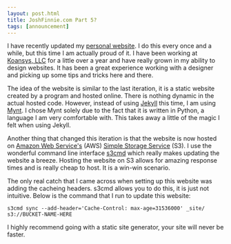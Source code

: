 ```yaml
---
layout: post.html
title: JoshFinnie.com Part 5?
tags: [announcement]
---
```


I have recently updated my [personal website][1]. I do this every once and a while, but this time I am actually proud of it. I have been working at [Koansys, LLC][2] for a little over a year and have really grown in my ability to design websites. It has been a great experience working with a designer and picking up some tips and tricks here and there.

The idea of the website is similar to the last iteration, it is a static website created by a program and hosted online. There is nothing dynamic in the actual hosted code. However, instead of using [Jekyll][3] this time, I am using [Mynt][4]. I chose Mynt solely due to the fact that it is written in Python, a language I am very comfortable with. This takes away a little of the magic I felt when using Jekyll.

Another thing that changed this iteration is that the website is now hosted on [Amazon Web Service's][5] (AWS) [Simple Storage Service][6] (S3). I use the wonderful command line interface [s3cmd][7] which really makes updating the website a breeze. Hosting the website on S3 allows for amazing response times and is really cheap to host. It is a win-win scenario.

The only real catch that I came across when setting up this website was adding the cacheing headers. s3cmd allows you to do this, it is just not intuitive. Below is the command that I run to update this website:

    s3cmd sync --add-header='Cache-Control: max-age=31536000' _site/ s3://BUCKET-NAME-HERE

I highly recommend going with a static site generator, your site will never be faster.

[1]: http://www.joshfinnie.com/
[2]: http://koansys.com/
[3]: http://jekyllrb.com/
[4]: http://mynt.mirroredwhite.com/
[5]: https://aws.amazon.com/
[6]: http://aws.amazon.com/s3/
[7]: http://s3tools.org/